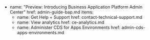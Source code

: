 - name: "Preview: Introducing Business Application Platform Admin Center"
  href: admin-guide-bap.md
  items:
  - name: Get Help + Support
    href: contact-technical-support.md
  - name: View analytics
    href: ce-analytics.md
  - name: Administer CDS for Apps Environments
    href: admin-cds-apps-environments.md